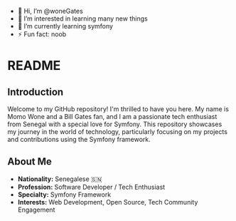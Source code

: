 - 👋 Hi, I’m @woneGates
- 👀 I’m interested in learning many new things
- 🌱 I’m currently learning symfony
- ⚡ Fun fact: noob

# README

## Introduction

Welcome to my GitHub repository! I'm thrilled to have you here. My name is Momo Wone and a Bill Gates fan, and I am a passionate tech enthusiast from Senegal with a special love for Symfony. This repository showcases my journey in the world of technology, particularly focusing on my projects and contributions using the Symfony framework.

## About Me

- **Nationality:** Senegalese 🇸🇳
- **Profession:** Software Developer / Tech Enthusiast
- **Specialty:** Symfony Framework
- **Interests:** Web Development, Open Source, Tech Community Engagement

